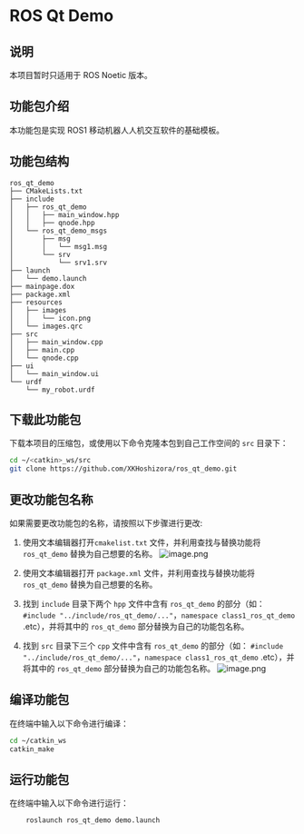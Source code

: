 # ROS Qt Demo

## 说明

本项目暂时只适用于 ROS Noetic 版本。

## 功能包介绍

本功能包是实现 ROS1 移动机器人人机交互软件的基础模板。

## 功能包结构

```
ros_qt_demo
├── CMakeLists.txt
├── include
│   ├── ros_qt_demo
│   │   ├── main_window.hpp
│   │   ├── qnode.hpp
│   └── ros_qt_demo_msgs
│       ├── msg
│       │   └── msg1.msg
│       └── srv
│           └── srv1.srv
├── launch
│   └── demo.launch
├── mainpage.dox
├── package.xml
├── resources
│   ├── images
│   │   └── icon.png
│   └── images.qrc
├── src
│   ├── main_window.cpp
│   ├── main.cpp
│   └── qnode.cpp
├── ui
│   └── main_window.ui
└── urdf
    └── my_robot.urdf
```

## 下载此功能包

下载本项目的压缩包，或使用以下命令克隆本包到自己工作空间的 `src` 目录下：

```bash
cd ~/<catkin>_ws/src
git clone https://github.com/XKHoshizora/ros_qt_demo.git
```

## 更改功能包名称

如果需要更改功能包的名称，请按照以下步骤进行更改:

1. 使用文本编辑器打开`cmakelist.txt` 文件，并利用查找与替换功能将 `ros_qt_demo` 替换为自己想要的名称。
   ![image.png](https://i.postimg.cc/zfZ1s8RB/image.png)

2. 使用文本编辑器打开 `package.xml` 文件，并利用查找与替换功能将 `ros_qt_demo` 替换为自己想要的名称。

3. 找到 `include` 目录下两个 `hpp` 文件中含有 `ros_qt_demo` 的部分（如： `#include "../include/ros_qt_demo/..."`，`namespace class1_ros_qt_demo` .etc），并将其中的 `ros_qt_demo` 部分替换为自己的功能包名称。

4. 找到 `src` 目录下三个 `cpp` 文件中含有 `ros_qt_demo` 的部分（如： `#include "../include/ros_qt_demo/..."`，`namespace class1_ros_qt_demo` .etc），并将其中的 `ros_qt_demo` 部分替换为自己的功能包名称。
   ![image.png](https://i.postimg.cc/8ch8qT6D/image.png)

## 编译功能包

在终端中输入以下命令进行编译：

```bash
cd ~/catkin_ws
catkin_make
```

## 运行功能包

在终端中输入以下命令进行运行：

```bash
    roslaunch ros_qt_demo demo.launch
```
